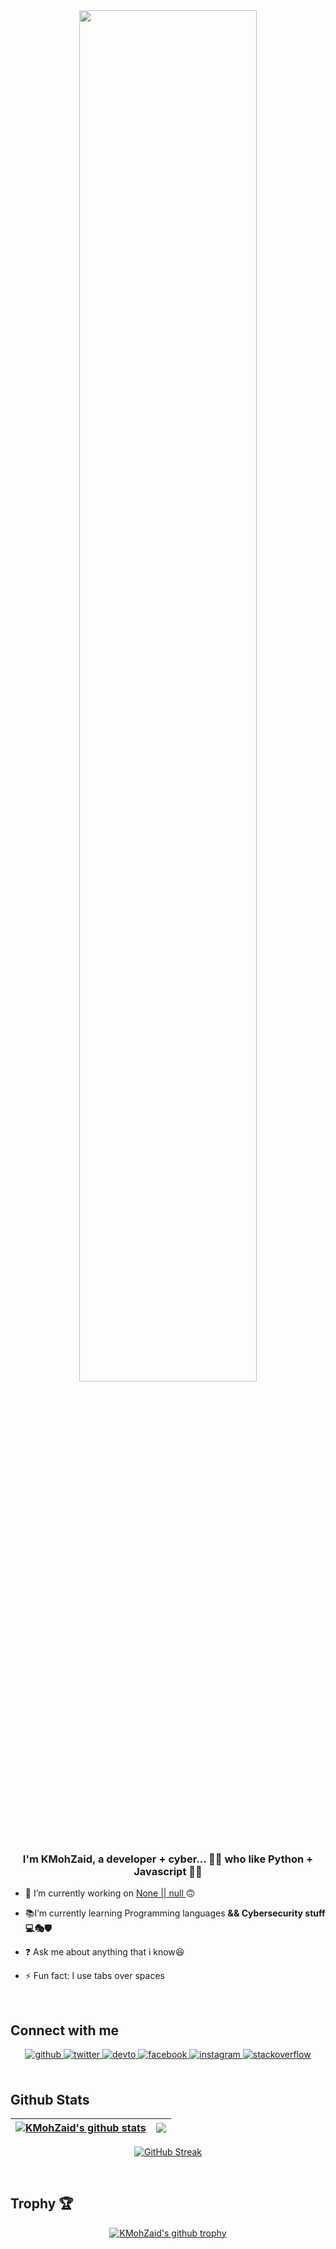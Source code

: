 <div align="center">
<img src="https://rishavanand.github.io/static/images/greetings.gif" align="center" style="width: 75%" />
</div>  
  

### <div align="center">I'm KMohZaid, a developer + cyber... 👨‍💻 who like Python + Javascript 🚀🤖</div>  
  

- 🔭 I’m currently working on [None || null ](#)🙃  
  

- 📚I’m currently learning Programming languages  **&& Cybersecurity stuff :computer::performing_arts::shield:**
  

- ❓ Ask me about anything that i know😆  
  

- ⚡ Fun fact: I use tabs over spaces  
  

<br/>  


## Connect with me  
<div align="center">
<a href="https://github.com/KMohZaid" target="_blank">
<img src=https://img.shields.io/badge/github-%2324292e.svg?&style=for-the-badge&logo=github&logoColor=white alt=github style="margin-bottom: 5px;" />
</a>
<a href="https://twitter.com/KMohZaid" target="_blank">
<img src=https://img.shields.io/badge/twitter-%2300acee.svg?&style=for-the-badge&logo=twitter&logoColor=white alt=twitter style="margin-bottom: 5px;" />
</a>
<a href="https://dev.to/KMohZaid" target="_blank">
<img src=https://img.shields.io/badge/dev.to-%2308090A.svg?&style=for-the-badge&logo=dev.to&logoColor=white alt=devto style="margin-bottom: 5px;" />
</a>
<a href="https://www.facebook.com/KMohZaid" target="_blank">
<img src=https://img.shields.io/badge/facebook-%232E87FB.svg?&style=for-the-badge&logo=facebook&logoColor=white alt=facebook style="margin-bottom: 5px;" />
</a>
<a href="https://instagram.com/KMohZaid" target="_blank">
<img src=https://img.shields.io/badge/instagram-%23000000.svg?&style=for-the-badge&logo=instagram&logoColor=white alt=instagram style="margin-bottom: 5px;" />
</a>
<a href="https://stackoverflow.com/users/15550622" target="_blank">
<img src=https://img.shields.io/badge/stackoverflow-%23F28032.svg?&style=for-the-badge&logo=stackoverflow&logoColor=white alt=stackoverflow style="margin-bottom: 5px;" />
</a>  
</div>  
  

<br/>  


## Github Stats 
<div align="center">

| <a href="https://github.com/anuraghazra/github-readme-stats"><img align="center" src="https://github-readme-stats.vercel.app/api?username=kmohzaid&show_icons=true&include_all_commits=true&theme=buefy&hide_border=true" alt="KMohZaid's github stats" /></a> | <a href="https://github.com/anuraghazra/github-readme-stats"><img align="center" src="https://github-readme-stats.vercel.app/api/top-langs/?username=kmohzaid&layout=compact&theme=buefy&hide_border=true" /></a> |
| ------------- | ------------- |


<a href="https://git.io/streak-stats"><img src="http://github-readme-streak-stats.herokuapp.com?user=KMohZaid&amp;theme=python-dark" alt="GitHub Streak"></a>
</div>
<br/>


## Trophy 🏆
<div align="center">
<a href="https://github.com/ryo-ma/github-profile-trophy"><img src="https://github-profile-trophy.vercel.app/?username=kmohzaid&column=5" alt="KMohZaid's github trophy"></a>
</div>
